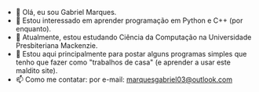 - 👋 Olá, eu sou Gabriel Marques.
- 👀 Estou interessado em aprender programação em Python e C++ (por enquanto).
- 🌱 Atualmente, estou estudando Ciência da Computação na Universidade Presbiteriana Mackenzie.
- 💞️ Estou aqui principalmente para postar alguns programas simples que tenho que fazer como "trabalhos de casa" (e aprender a usar este maldito site).
- 📫 Como me contatar: por e-mail: marquesgabriel03@outlook.com

<!---
gabsfrmarqs/gabsfrmarqs is a ✨ special ✨ repository because its `README.md` (this file) appears on your GitHub profile.
You can click the Preview link to take a look at your changes.
--->
